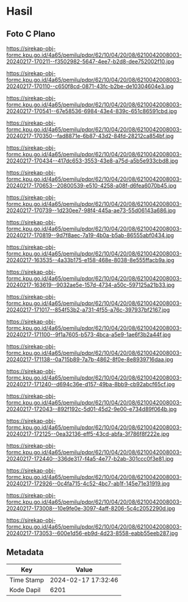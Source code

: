 # Hasil

## Foto C Plano

https://sirekap-obj-formc.kpu.go.id/4a65/pemilu/pdpr/62/10/04/20/08/6210042008003-20240217-170211--f3502982-5647-4ee7-b2d8-dee752002f10.jpg

https://sirekap-obj-formc.kpu.go.id/4a65/pemilu/pdpr/62/10/04/20/08/6210042008003-20240217-170110--c650f8cd-0871-43fc-b2be-de10304604e3.jpg

https://sirekap-obj-formc.kpu.go.id/4a65/pemilu/pdpr/62/10/04/20/08/6210042008003-20240217-170541--67e58536-6984-43e4-839c-651c86591cbd.jpg

https://sirekap-obj-formc.kpu.go.id/4a65/pemilu/pdpr/62/10/04/20/08/6210042008003-20240217-170350--fad8871e-6b87-43d2-84fd-28212ca854bf.jpg

https://sirekap-obj-formc.kpu.go.id/4a65/pemilu/pdpr/62/10/04/20/08/6210042008003-20240217-170434--417dc653-3553-43e8-a75d-a5b5e933cbd8.jpg

https://sirekap-obj-formc.kpu.go.id/4a65/pemilu/pdpr/62/10/04/20/08/6210042008003-20240217-170653--20800539-e510-4258-a08f-d6fea6070b45.jpg

https://sirekap-obj-formc.kpu.go.id/4a65/pemilu/pdpr/62/10/04/20/08/6210042008003-20240217-170739--1d230ee7-98f4-445a-ae73-55d06143a686.jpg

https://sirekap-obj-formc.kpu.go.id/4a65/pemilu/pdpr/62/10/04/20/08/6210042008003-20240217-170819--9d7f8aec-7a19-4b0a-b5ab-86555abf0434.jpg

https://sirekap-obj-formc.kpu.go.id/4a65/pemilu/pdpr/62/10/04/20/08/6210042008003-20240217-163535--4a33b175-e158-468e-8038-8e555ffacb9a.jpg

https://sirekap-obj-formc.kpu.go.id/4a65/pemilu/pdpr/62/10/04/20/08/6210042008003-20240217-163619--9032ae5e-157d-4734-a50c-597125a21b33.jpg

https://sirekap-obj-formc.kpu.go.id/4a65/pemilu/pdpr/62/10/04/20/08/6210042008003-20240217-171017--854f53b2-a731-4f55-a76c-397937bf2167.jpg

https://sirekap-obj-formc.kpu.go.id/4a65/pemilu/pdpr/62/10/04/20/08/6210042008003-20240217-171100--9f1a7605-b573-4bca-a5e9-1ae6f3b2a44f.jpg

https://sirekap-obj-formc.kpu.go.id/4a65/pemilu/pdpr/62/10/04/20/08/6210042008003-20240217-171138--0a715b89-7a7b-4862-8f0e-8e8939716daa.jpg

https://sirekap-obj-formc.kpu.go.id/4a65/pemilu/pdpr/62/10/04/20/08/6210042008003-20240217-171240--d694c36e-d157-49ba-8bb9-cb92abcf65cf.jpg

https://sirekap-obj-formc.kpu.go.id/4a65/pemilu/pdpr/62/10/04/20/08/6210042008003-20240217-172043--892f192c-5d01-45d2-9e00-e734d89f064b.jpg

https://sirekap-obj-formc.kpu.go.id/4a65/pemilu/pdpr/62/10/04/20/08/6210042008003-20240217-172125--0ea32136-eff5-43cd-abfa-3f786f8f222e.jpg

https://sirekap-obj-formc.kpu.go.id/4a65/pemilu/pdpr/62/10/04/20/08/6210042008003-20240217-172440--336de317-f4a5-4e77-b2ab-301ccc0f3e81.jpg

https://sirekap-obj-formc.kpu.go.id/4a65/pemilu/pdpr/62/10/04/20/08/6210042008003-20240217-172926--0c4fa715-4c52-4bc7-ab1f-145e71e31919.jpg

https://sirekap-obj-formc.kpu.go.id/4a65/pemilu/pdpr/62/10/04/20/08/6210042008003-20240217-173008--10e9fe0e-3097-4aff-8206-5c4c2052290d.jpg

https://sirekap-obj-formc.kpu.go.id/4a65/pemilu/pdpr/62/10/04/20/08/6210042008003-20240217-173053--600e1d56-eb9d-4d23-8558-eabb55eeb287.jpg


## Metadata

| Key        | Value               |
| ---------- | ------------------- |
| Time Stamp | 2024-02-17 17:32:46 |
| Kode Dapil | 6201                |



